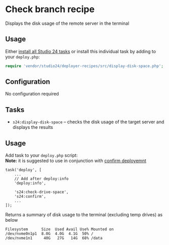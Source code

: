 # Check branch recipe

Displays the disk usage of the remote server in the terminal
## Usage

Either [install all Studio 24 tasks](../README.md#installation) or install this individual task by adding to your `deploy.php`:

```php
require 'vendor/studio24/deployer-recipes/src/display-disk-space.php';
```

## Configuration
No configuration required

## Tasks

- `s24:display-disk-space` – checks the disk usage of the target server and displays the results


## Usage

Add task to your `deploy.php` script:  
**Note:** it is suggested to use in conjunction with [confirm deployemnt](confirm-deployment.md)

```
task('deploy', [
    ...
    // Add after deploy:info
    'deploy:info',

    's24:check-drive-space',
    's24:confirm',    
    ...
]);
```

Returns a summary of disk usage to the terminal (excluding temp drives) as below 
```
Filesystem      Size  Used Avail Use% Mounted on
/dev/nvme0n1p1  8.0G  4.0G  4.1G  50% /
/dev/nvme1n1     40G   27G   14G  68% /data

```
